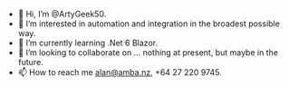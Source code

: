 - 👋 Hi, I’m @ArtyGeek50.
- 👀 I’m interested in automation and integration in the broadest possible way.
- 🌱 I’m currently learning .Net 6 Blazor.
- 💞️ I’m looking to collaborate on ... nothing at present, but maybe in the future.
- 📫 How to reach me alan@amba.nz, +64 27 220 9745.

<!---
ArtyGeek50/ArtyGeek50 is a ✨ special ✨ repository because its `README.md` (this file) appears on your GitHub profile.
You can click the Preview link to take a look at your changes.
--->
